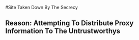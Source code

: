 #Site Taken Down By The Secrecy

<h2>Reason: Attempting To Distribute Proxy Information To <b>The Untrustworthys</b></h2>
